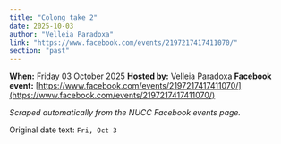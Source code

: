 ```yaml
---
title: "Colong take 2"
date: 2025-10-03
author: "Velleia Paradoxa"
link: "https://www.facebook.com/events/2197217417411070/"
section: "past"
---
```


**When:** Friday 03 October 2025
**Hosted by:** Velleia Paradoxa
**Facebook event:** [https://www.facebook.com/events/2197217417411070/](https://www.facebook.com/events/2197217417411070/)

_Scraped automatically from the NUCC Facebook events page._

Original date text: `Fri, Oct 3`

